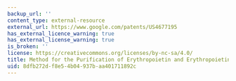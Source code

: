 ```yaml
---
backup_url: ''
content_type: external-resource
external_url: https://www.google.com/patents/US4677195
has_external_licence_warning: true
has_external_license_warning: true
is_broken: ''
license: https://creativecommons.org/licenses/by-nc-sa/4.0/
title: Method for the Purification of Erythropoietin and Erythropoietin Compositions
uid: 8dfb272d-f8e5-4b04-937b-aa401711892c
---
```

